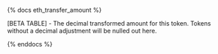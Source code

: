 {% docs eth_transfer_amount %}

[BETA TABLE] - The decimal transformed amount for this token. Tokens without a decimal adjustment will be nulled out here. 

{% enddocs %}